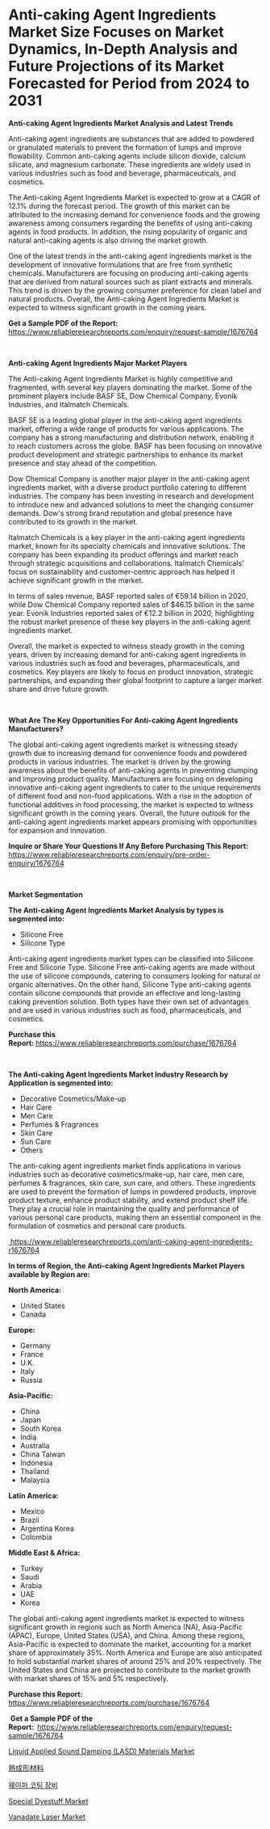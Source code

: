 <p><h1>Anti-caking Agent Ingredients Market Size Focuses on Market Dynamics, In-Depth Analysis and Future Projections of its Market Forecasted for Period from 2024 to 2031</h1></p><p><strong>Anti-caking Agent Ingredients Market Analysis and Latest Trends</strong></p>
<p><p>Anti-caking agent ingredients are substances that are added to powdered or granulated materials to prevent the formation of lumps and improve flowability. Common anti-caking agents include silicon dioxide, calcium silicate, and magnesium carbonate. These ingredients are widely used in various industries such as food and beverage, pharmaceuticals, and cosmetics.</p><p>The Anti-caking Agent Ingredients Market is expected to grow at a CAGR of 12.1% during the forecast period. The growth of this market can be attributed to the increasing demand for convenience foods and the growing awareness among consumers regarding the benefits of using anti-caking agents in food products. In addition, the rising popularity of organic and natural anti-caking agents is also driving the market growth.</p><p>One of the latest trends in the anti-caking agent ingredients market is the development of innovative formulations that are free from synthetic chemicals. Manufacturers are focusing on producing anti-caking agents that are derived from natural sources such as plant extracts and minerals. This trend is driven by the growing consumer preference for clean label and natural products. Overall, the Anti-caking Agent Ingredients Market is expected to witness significant growth in the coming years.</p></p>
<p><strong>Get a Sample PDF of the Report:&nbsp;</strong> <a href="https://www.reliableresearchreports.com/enquiry/request-sample/1676764">https://www.reliableresearchreports.com/enquiry/request-sample/1676764</a></p>
<p>&nbsp;</p>
<p><strong>Anti-caking Agent Ingredients Major Market Players</strong></p>
<p><p>The Anti-caking Agent Ingredients Market is highly competitive and fragmented, with several key players dominating the market. Some of the prominent players include BASF SE, Dow Chemical Company, Evonik Industries, and Italmatch Chemicals.</p><p>BASF SE is a leading global player in the anti-caking agent ingredients market, offering a wide range of products for various applications. The company has a strong manufacturing and distribution network, enabling it to reach customers across the globe. BASF has been focusing on innovative product development and strategic partnerships to enhance its market presence and stay ahead of the competition.</p><p>Dow Chemical Company is another major player in the anti-caking agent ingredients market, with a diverse product portfolio catering to different industries. The company has been investing in research and development to introduce new and advanced solutions to meet the changing consumer demands. Dow's strong brand reputation and global presence have contributed to its growth in the market.</p><p>Italmatch Chemicals is a key player in the anti-caking agent ingredients market, known for its specialty chemicals and innovative solutions. The company has been expanding its product offerings and market reach through strategic acquisitions and collaborations. Italmatch Chemicals' focus on sustainability and customer-centric approach has helped it achieve significant growth in the market.</p><p>In terms of sales revenue, BASF reported sales of €59.14 billion in 2020, while Dow Chemical Company reported sales of $46.15 billion in the same year. Evonik Industries reported sales of €12.2 billion in 2020, highlighting the robust market presence of these key players in the anti-caking agent ingredients market.</p><p>Overall, the market is expected to witness steady growth in the coming years, driven by increasing demand for anti-caking agent ingredients in various industries such as food and beverages, pharmaceuticals, and cosmetics. Key players are likely to focus on product innovation, strategic partnerships, and expanding their global footprint to capture a larger market share and drive future growth.</p></p>
<p>&nbsp;</p>
<p><strong>What Are The Key Opportunities For Anti-caking Agent Ingredients Manufacturers?</strong></p>
<p><p>The global anti-caking agent ingredients market is witnessing steady growth due to increasing demand for convenience foods and powdered products in various industries. The market is driven by the growing awareness about the benefits of anti-caking agents in preventing clumping and improving product quality. Manufacturers are focusing on developing innovative anti-caking agent ingredients to cater to the unique requirements of different food and non-food applications. With a rise in the adoption of functional additives in food processing, the market is expected to witness significant growth in the coming years. Overall, the future outlook for the anti-caking agent ingredients market appears promising with opportunities for expansion and innovation.</p></p>
<p><strong>Inquire or Share Your Questions If Any Before Purchasing This Report:</strong> <a href="https://www.reliableresearchreports.com/enquiry/pre-order-enquiry/1676764">https://www.reliableresearchreports.com/enquiry/pre-order-enquiry/1676764</a></p>
<p>&nbsp;</p>
<p><strong>Market Segmentation</strong></p>
<p><strong>The Anti-caking Agent Ingredients Market Analysis by types is segmented into:</strong></p>
<p><ul><li>Silicone Free</li><li>Silicone Type</li></ul></p>
<p><p>Anti-caking agent ingredients market types can be classified into Silicone Free and Silicone Type. Silicone Free anti-caking agents are made without the use of silicone compounds, catering to consumers looking for natural or organic alternatives. On the other hand, Silicone Type anti-caking agents contain silicone compounds that provide an effective and long-lasting caking prevention solution. Both types have their own set of advantages and are used in various industries such as food, pharmaceuticals, and cosmetics.</p></p>
<p><strong>Purchase this Report:&nbsp;</strong><a href="https://www.reliableresearchreports.com/purchase/1676764">https://www.reliableresearchreports.com/purchase/1676764</a></p>
<p>&nbsp;</p>
<p><strong>The Anti-caking Agent Ingredients Market Industry Research by Application is segmented into:</strong></p>
<p><ul><li>Decorative Cosmetics/Make-up</li><li>Hair Care</li><li>Men Care</li><li>Perfumes & Fragrances</li><li>Skin Care</li><li>Sun Care</li><li>Others</li></ul></p>
<p><p>The anti-caking agent ingredients market finds applications in various industries such as decorative cosmetics/make-up, hair care, men care, perfumes & fragrances, skin care, sun care, and others. These ingredients are used to prevent the formation of lumps in powdered products, improve product texture, enhance product stability, and extend product shelf life. They play a crucial role in maintaining the quality and performance of various personal care products, making them an essential component in the formulation of cosmetics and personal care products.</p></p>
<p><a href="https://www.reliableresearchreports.com/anti-caking-agent-ingredients-r1676764">&nbsp;https://www.reliableresearchreports.com/anti-caking-agent-ingredients-r1676764</a></p>
<p><strong>In terms of Region, the Anti-caking Agent Ingredients Market Players available by Region are:</strong></p>
<p>
    <p> <strong> North America: </strong>
        <ul>
            <li>United States</li>
            <li>Canada</li>
        </ul>
        </p> 
    <p> <strong> Europe: </strong>
        <ul>
            <li>Germany</li>
            <li>France</li>
            <li>U.K.</li>
            <li>Italy</li>
            <li>Russia</li>
        </ul>
        </p> 
    <p> <strong> Asia-Pacific: </strong>
        <ul>
            <li>China</li>
            <li>Japan</li>
            <li>South Korea</li>
            <li>India</li>
            <li>Australia</li>
            <li>China Taiwan</li>
            <li>Indonesia</li>
            <li>Thailand</li>
            <li>Malaysia</li>
        </ul>
        </p> 
    <p> <strong> Latin America: </strong>
        <ul>
            <li>Mexico</li>
            <li>Brazil</li>
            <li>Argentina Korea</li>
            <li>Colombia</li>
        </ul>
        </p> 
    <p> <strong> Middle East & Africa: </strong>
        <ul>
            <li>Turkey</li>
            <li>Saudi</li>
            <li>Arabia</li>
            <li>UAE</li>
            <li>Korea</li>
        </ul>
    </p>
    </p>
<p><p>The global anti-caking agent ingredients market is expected to witness significant growth in regions such as North America (NA), Asia-Pacific (APAC), Europe, United States (USA), and China. Among these regions, Asia-Pacific is expected to dominate the market, accounting for a market share of approximately 35%. North America and Europe are also anticipated to hold substantial market shares of around 25% and 20% respectively. The United States and China are projected to contribute to the market growth with market shares of 15% and 5% respectively.</p></p>
<p><strong>Purchase this Report: </strong><a href="https://www.reliableresearchreports.com/purchase/1676764">https://www.reliableresearchreports.com/purchase/1676764</a></p>
<p>&nbsp;<strong>Get a Sample PDF of the Report:&nbsp;&nbsp;</strong><a href="https://www.reliableresearchreports.com/enquiry/request-sample/1676764">https://www.reliableresearchreports.com/enquiry/request-sample/1676764</a></p>
<p><strong></strong></p>
<p><p><a href="https://github.com/brenzgnarento/Market-Research-Report-List-2/blob/main/liquid-applied-sound-damping-lasd-materials-market.md">Liquid Applied Sound Damping (LASD) Materials Market</a></p><p><a href="https://github.com/SimeonBode1/Market-Research-Report-List-1/blob/main/758592699146.md">熱成形材料</a></p><p><a href="https://github.com/chupp85/Market-Research-Report-List-1/blob/main/734480090542.md">웨이퍼 코팅 장비</a></p><p><a href="https://github.com/jerrycopelandthomaswsqd8q/Market-Research-Report-List-2/blob/main/special-dyestuff-market.md">Special Dyestuff Market</a></p><p><a href="https://issuu.com/reportprime-2/docs/vanadate-laser-market-size-2030.pptx">Vanadate Laser Market</a></p></p>